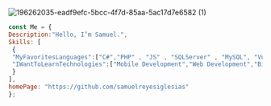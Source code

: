  

<!---
samuelreyesiglesias/samuelreyesiglesias is a ✨ special ✨ repository because its `README.md` (this file) appears on your GitHub profile.
You can click the Preview link to take a look at your changes.
--->
 ![196262035-eadf9efc-5bcc-4f7d-85aa-5ac17d7e6582 (1)](https://user-images.githubusercontent.com/51006648/209211473-39d849ea-3e7a-4633-ae84-d143cb67990d.png)



```javascript
const Me = {
Description:"Hello, I’m Samuel.",
Skills: [
 {
 "MyFavoritesLanguages":["C#","PHP" , "JS" , "SQLServer" , "MySQL", "Vue", "Laravel","Python"],
 "IWantToLearnTechnologies":["Mobile Development","Web Development","Big data","Machine Learning", "Devops","CyberSecurity", "BlockChain"]
 }
],
homePage: "https://github.com/samuelreyesiglesias"
};
``````
